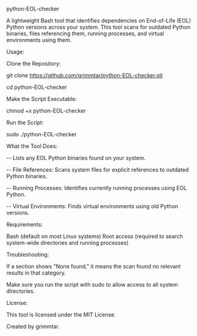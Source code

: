 python-EOL-checker

A lightweight Bash tool that identifies dependencies on End-of-Life (EOL) Python versions across your system. This tool scans for outdated Python binaries, files referencing them, running processes, and virtual environments using them.

Usage:

Clone the Repository:

git clone https://github.com/grimmtar/python-EOL-checker.git

cd python-EOL-checker

Make the Script Executable:

chmod +x python-EOL-checker

Run the Script:

sudo ./python-EOL-checker

What the Tool Does:

-- Lists any EOL Python binaries found on your system.

-- File References: Scans system files for explicit references to outdated Python binaries.

-- Running Processes: Identifies currently running processes using EOL Python.

-- Virtual Environments: Finds virtual environments using old Python versions.

Requirements:

Bash (default on most Linux systems)
Root access (required to search system-wide directories and running processes)

Troubleshooting:

If a section shows "None found," it means the scan found no relevant results in that category.

Make sure you run the script with sudo to allow access to all system directories.

License:

This tool is licensed under the MIT License.

Created by grimmtar.
